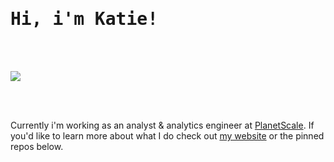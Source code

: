 <samp>
  <h1> Hi, i'm Katie! </h1>
</samp>
<br><br>

![](https://media1.giphy.com/media/ASd0Ukj0y3qMM/giphy.gif?cid=ecf05e4791b528812eb5bc06c8751b2c5f50a38134fe8c91&rid=giphy.gif)

<br><br>

Currently i'm working as an analyst & analytics engineer at [PlanetScale](https://planetscale.com/). If you'd like to learn more about what I do check out [my website](https://whatisakatie.com/) or the pinned repos below.



